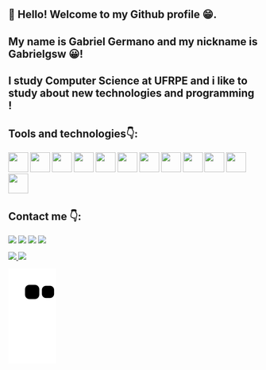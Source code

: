 ## 👋 Hello! Welcome to my Github profile :grin:.
## My name is Gabriel Germano and my nickname is Gabrielgsw :grinning:!<br> 

## I study Computer Science at UFRPE and i like to study about new technologies and programming !<br>
  
  
    
  
 ## Tools and technologies👇:

<div>
            <img src="https://cdn.jsdelivr.net/gh/devicons/devicon/icons/java/java-original.svg" width="40" height="40" /> 
            <img src="https://cdn.jsdelivr.net/gh/devicons/devicon/icons/spring/spring-original-wordmark.svg" width="40" height="40"/> 
            <img src="https://cdn.jsdelivr.net/gh/devicons/devicon/icons/python/python-original-wordmark.svg" width="40" height="40" /> 
            <img src="https://cdn.jsdelivr.net/gh/devicons/devicon/icons/numpy/numpy-original-wordmark.svg" width="40" height="40" /> 
            <img src="https://cdn.jsdelivr.net/gh/devicons/devicon/icons/pycharm/pycharm-original-wordmark.svg" width="40" height="40"/> 
            <img src="https://cdn.jsdelivr.net/gh/devicons/devicon/icons/git/git-original.svg" width="40" height="40" /> 
            <img src="https://cdn.jsdelivr.net/gh/devicons/devicon/icons/vscode/vscode-original.svg" width="40" height="40" />
            <img src="https://cdn.jsdelivr.net/gh/devicons/devicon/icons/csharp/csharp-original.svg" width="40" height="40" />
          <img src="https://cdn.jsdelivr.net/gh/devicons/devicon/icons/dot-net/dot-net-original-wordmark.svg" width ="40" height ="40" />
          <img src="https://cdn.jsdelivr.net/gh/devicons/devicon/icons/microsoftsqlserver/microsoftsqlserver-plain-wordmark.svg" width = "40" height ="40"/>
          <img src="https://cdn.jsdelivr.net/gh/devicons/devicon/icons/html5/html5-original-wordmark.svg"  width="40" height="40"/>
          <img src="https://cdn.jsdelivr.net/gh/devicons/devicon/icons/css3/css3-original-wordmark.svg" width="40" height="40" /> 
</div>
          
          
          
          
          
          
          
## Contact me 👇:

<div>

<a href="https://instagram.com/bielsw_" target="_blank"><img src="https://img.shields.io/badge/-Instagram-%23E4405F?style=for-the-badge&logo=instagram&logoColor=white" ></a>
<a href = "ggermanow279@gmail.com"><img src="https://img.shields.io/badge/Gmail-D14836?style=for-the-badge&logo=gmail&logoColor=white" target="_blank"></a>
<a href="https://www.linkedin.com/in/gabriel-germano-a81089248/" target="_blank"><img src="https://img.shields.io/badge/-LinkedIn-%230077B5?style=for-the-badge&logo=linkedin&logoColor=white" target="_blank"></a> 
<a href="https://buscatextual.cnpq.br/buscatextual/visualizacv.do?id=K1146667Z6&tokenCaptchar=03AL8dmw8vOAbea9JNYnkBaOdsbOva2TAZHTVumh-RoSolh237OqK21Q-WogHFj0o8ZfP_bwoh9VUDIZAX977yyK-2QmoNUhmjDDtjkLRFvTYnKmkDsZbj4m1Bh-NIUHLqPXL7zna15c1P5dd-PVmGQcn0QWRkzYdDd9qkban1GsQok2iW_ht-QeDcyuCyYaphvZ0xpheLwwdOO1L_pnASqaLqftOAcWdYe5KXepIqOJEU1ZO4G0CrxltGvm6ndG19Sxp6BcEvqj5IkDb-raww33EcTOPHITtIla9x5ZpbH7QN4LWlZNXx52H_LuOEvwiQiDJ474Ji9DeIu5ZjgDV7mxHd2RUASliQivSZPE4MmUfDbAtEhWNvvTv8KH86QR9fXA5UWnachDvNxLugRBQVlFLgyJe3NVk8e5ztMMc0S83bef-x9G4A_RGlHUAdzX0eRLRoXemLmCBkGTGW4AzvJ3J5ivPzpShZs8D3g3B1Bs5AhgCXnQDFOfaIcf4kXvygi55d3Oz76N86u8E3SYbh72ZzjaFxfGs3xaPRz1skb_OqB2J8kO0SsBf-PYNml4gDr0ikiDV30Ba7BgIuwgCWEB33-Gfx0M1YeSv4BI9cVKuFHDZ9-zmu-s7Y7zSjtoW9D18ot7B5goTC" target="_blank"><img src="https://img.shields.io/badge/-CNPq%20Lattes-green?style=flat-square&labelColor=grey&color=blue&link=http://lattes.cnpq.br/2052605083076286" target="_blank"> </a>
</div>
          
          
 <div>
<a href="https://github.com/Gabrielgsw">
<img height="180em" src="https://github-readme-stats.vercel.app/api/top-langs/?username=Gabrielgsw&layout=compact&langs_count=7&theme=dracula"/>
<img height="180em" src="https://github-readme-stats.vercel.app/api?username=Gabrielgsw&show_icons=true&theme=dracula&include_all_commits=true&count_private=true"/>
</div>   
          
![Snake animation](https://github.com/Gabrielgsw/Gabrielgsw/blob/output/github-contribution-grid-snake.svg)
          
          
          
          
          
          
           
            
          
